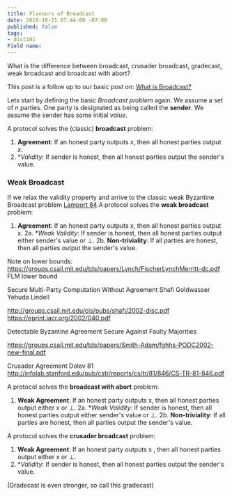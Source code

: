 ```yaml
---
title: Flavours of Broadcast
date: 2019-10-21 07:44:00 -07:00
published: false
tags:
- dist101
Field name: 
---
```


What is the difference between broadcast, crusader broadcast, gradecast, weak broadcast and broadcast with abort?

This post is a follow up to our basic post on: [What is Broadcast?](https://decentralizedthoughts.github.io/2019-06-27-defining-consensus/)

Lets start by defining the basic *Broadcast problem* again. We assume a set of $n$ parties. One party is designated as being called the **sender**. We assume the sender has some initial *value*.

A protocol solves the (classic) **broadcast** problem:
1. **Agreement**: If an honest party outputs $x$, then all honest parties output $x$.
2. **Validity*: If sender is honest, then all honest parties output the sender's value.

### Weak Broadcast

If we relax the validity property and arrive to the classic weak Byzantine Broadcast problem [Lamport 84](https://zoo.cs.yale.edu/classes/cs426/2014/bib/lamport83theweak.pdf).A protocol solves the **weak broadcast** problem:
1. **Agreement**: If an honest party outputs x, then all honest parties output x.
2a. **Weak Validity*: If sender is honest, then all honest parties output either sender's value or ⊥.
2b. **Non-triviality**: If all parties are honest, then all parties output the sender's value.
 
Note on lower bounds: https://groups.csail.mit.edu/tds/papers/Lynch/FischerLynchMerritt-dc.pdf FLM lower bound



Secure Multi-Party Computation Without Agreement
Shafi Goldwasser
Yehuda Lindell

http://groups.csail.mit.edu/cis/pubs/shafi/2002-disc.pdf
https://eprint.iacr.org/2002/040.pdf


Detectable Byzantine Agreement Secure Against Faulty
Majorities

https://groups.csail.mit.edu/tds/papers/Smith-Adam/fghhs-PODC2002-new-final.pdf




Crusader Agreement
Dolev 81
http://infolab.stanford.edu/pub/cstr/reports/cs/tr/81/846/CS-TR-81-846.pdf




A protocol solves the **broadcast with abort** problem:
1. **Weak Agreement**: If an honest party outputs x, then all honest parties output either x or ⊥.
2a. **Weak Validity*: If sender is honest, then all honest parties output either sender's value or ⊥.
2b. **Non-triviality**: If all parties are honest, then all parties output the sender's value.




A protocol solves the **crusader broadcast** problem:
1. **Weak Agreement**: If an honest party outputs x , then all honest parties output either x or ⊥.
2. **Validity*: If sender is honest, then all honest parties output the sender's value.


(Gradecast is even stronger, so call this gradecast)


